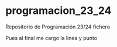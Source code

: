 # programacion_23_24
Repositorio de Programación 23/24
fichero

Pues al final me cargo la línea y punto